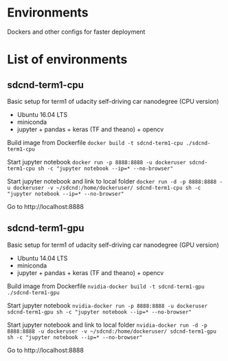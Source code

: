 # Environments
Dockers and other configs for faster deployment

# List of environments

## sdcnd-term1-cpu

Basic setup for term1 of udacity self-driving car nanodegree (CPU version)

* Ubuntu 16.04 LTS
* miniconda
* jupyter + pandas + keras (TF and theano) + opencv

Build image from Dockerfile
`docker build -t sdcnd-term1-cpu ./sdcnd-term1-cpu`

Start jupyter notebook
`docker run -p 8888:8888 -u dockeruser sdcnd-term1-cpu sh -c "jupyter notebook --ip=* --no-browser"`

Start jupyter notebook and link to local folder
`docker run -d -p 8888:8888 -u dockeruser -v ~/sdcnd:/home/dockeruser/ sdcnd-term1-cpu sh -c "jupyter notebook --ip=* --no-browser"`

Go to http://localhost:8888

## sdcnd-term1-gpu

Basic setup for term1 of udacity self-driving car nanodegree (GPU version)

* Ubuntu 14.04 LTS
* miniconda
* jupyter + pandas + keras (TF and theano) + opencv

Build image from Dockerfile
`nvidia-docker build -t sdcnd-term1-gpu ./sdcnd-term1-gpu`

Start jupyter notebook
`nvidia-docker run -p 8888:8888 -u dockeruser sdcnd-term1-gpu sh -c "jupyter notebook --ip=* --no-browser"`

Start jupyter notebook and link to local folder
`nvidia-docker run -d -p 8888:8888 -u dockeruser -v ~/sdcnd:/home/dockeruser/ sdcnd-term1-gpu sh -c "jupyter notebook --ip=* --no-browser"`

Go to http://localhost:8888
